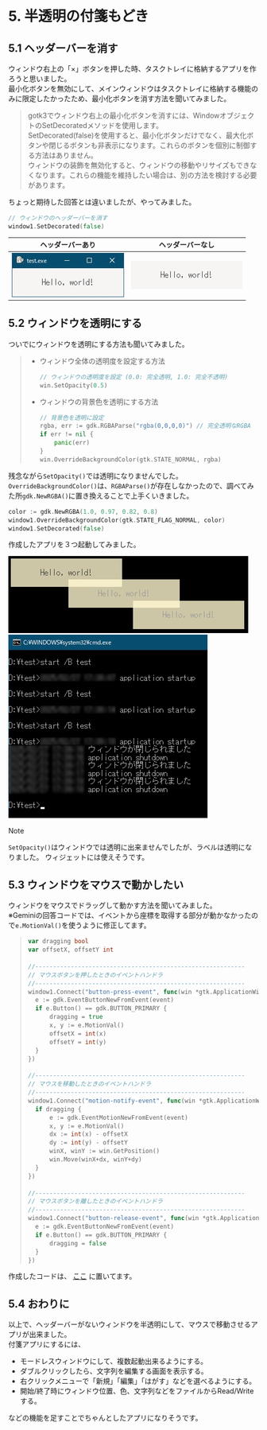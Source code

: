 # 5. 半透明の付箋もどき
## 5.1 ヘッダーバーを消す
ウィンドウ右上の「×」ボタンを押した時、タスクトレイに格納するアプリを作ろうと思いました。  
最小化ボタンを無効にして、メインウィンドウはタスクトレイに格納する機能のみに限定したかったため、最小化ボタンを消す方法を聞いてみました。  

> gotk3でウィンドウ右上の最小化ボタンを消すには、WindowオブジェクトのSetDecoratedメソッドを使用します。  
> SetDecorated(false)を使用すると、最小化ボタンだけでなく、最大化ボタンや閉じるボタンも非表示になります。これらのボタンを個別に制御する方法はありません。  
> ウィンドウの装飾を無効化すると、ウィンドウの移動やリサイズもできなくなります。これらの機能を維持したい場合は、別の方法を検討する必要があります。  

ちょっと期待した回答とは違いましたが、やってみました。  

```go
// ウィンドウのヘッダーバーを消す
window1.SetDecorated(false)
```

| ヘッダーバーあり | ヘッダーバーなし |
|---|---|
| ![](./image/window_header.jpg) | ![](./image/window_no_header.jpg) |  

## 5.2 ウィンドウを透明にする

ついでにウィンドウを透明にする方法も聞いてみました。  

> - ウィンドウ全体の透明度を設定する方法
>   ```go
>   // ウィンドウの透明度を設定 (0.0: 完全透明, 1.0: 完全不透明)
>   win.SetOpacity(0.5)
>   ```
>   
> - ウィンドウの背景色を透明にする方法
>   ```go
>   // 背景色を透明に設定
>   rgba, err := gdk.RGBAParse("rgba(0,0,0,0)") // 完全透明なRGBA
>   if err != nil {
>       panic(err)
>   }
>   win.OverrideBackgroundColor(gtk.STATE_NORMAL, rgba)
>   ```

残念ながら`SetOpacity()`では透明になりませんでした。  
`OverrideBackgroundColor()`は、`RGBAParse()`が存在しなかったので、調べてみた所`gdk.NewRGBA()`に置き換えることで上手くいきました。  

```go
color := gdk.NewRGBA(1.0, 0.97, 0.82, 0.8)
window1.OverrideBackgroundColor(gtk.STATE_FLAG_NORMAL, color)
window1.SetDecorated(false)
```

作成したアプリを３つ起動してみました。  

![](./image/window_multi.jpg)  
![](./image/console.jpg)  

> [!NOTE]
> `SetOpacity()`はウィンドウでは透明に出来ませんでしたが、ラベルは透明になりました。
> ウィジェットには使えそうです。  


## 5.3 ウィンドウをマウスで動かしたい
ウィンドウをマウスでドラッグして動かす方法を聞いてみました。  
※Geminiの回答コードでは、イベントから座標を取得する部分が動かなかったので`e.MotionVal()`を使うように修正してます。  

> ```go
> var dragging bool
> var offsetX, offsetY int
> 
> //-----------------------------------------------------------
> // マウスボタンを押したときのイベントハンドラ
> //-----------------------------------------------------------
> window1.Connect("button-press-event", func(win *gtk.ApplicationWindow, event *gdk.Event) {
> 	e := gdk.EventButtonNewFromEvent(event)
> 	if e.Button() == gdk.BUTTON_PRIMARY {
> 		dragging = true
> 		x, y := e.MotionVal()
> 		offsetX = int(x)
> 		offsetY = int(y)
> 	}
> })
> 
> //-----------------------------------------------------------
> // マウスを移動したときのイベントハンドラ
> //-----------------------------------------------------------
> window1.Connect("motion-notify-event", func(win *gtk.ApplicationWindow, event *gdk.Event) {
> 	if dragging {
> 		e := gdk.EventMotionNewFromEvent(event)
> 		x, y := e.MotionVal()
> 		dx := int(x) - offsetX
> 		dy := int(y) - offsetY
> 		winX, winY := win.GetPosition()
> 		win.Move(winX+dx, winY+dy)
> 	}
> })
> 
> //-----------------------------------------------------------
> // マウスボタンを離したときのイベントハンドラ
> //-----------------------------------------------------------
> window1.Connect("button-release-event", func(win *gtk.ApplicationWindow, event *gdk.Event) {
> 	e := gdk.EventButtonNewFromEvent(event)
> 	if e.Button() == gdk.BUTTON_PRIMARY {
> 		dragging = false
> 	}
> })
> ```



作成したコードは、
[ここ](05_SimpleWindow_no_header.go)
に置いてます。  

## 5.4 おわりに
以上で、ヘッダーバーがないウィンドウを半透明にして、マウスで移動させるアプリが出来ました。  
付箋アプリにするには、  

- モードレスウィンドウにして、複数起動出来るようにする。  
- ダブルクリックしたら、文字列を編集する画面を表示する。  
- 右クリックメニューで「新規」「編集」「はがす」などを選べるようにする。
- 開始/終了時にウィンドウ位置、色、文字列などをファイルからRead/Writeする。  

などの機能を足すことでちゃんとしたアプリになりそうです。  
